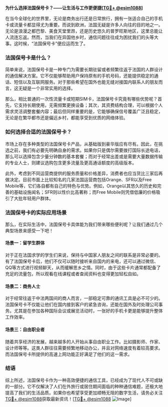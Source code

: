 **为什么选择法国保号卡？——让生活与工作更便捷[[TG💪+ @esim1088](https://t.me/s/esim1088)]**

在当今全球化的世界里，无论是商务出行还是日常旅行，拥有一张适合自己的手机卡或流量卡都显得尤为重要。而说到欧洲，法国无疑是许多人向往的目的地之一。无论是浪漫之都巴黎、美食天堂里昂，还是历史悠久的普罗旺斯地区，这里总能让人流连忘返。然而，当我们在异国他乡时，通信问题往往成为困扰我们的头等大事。这时候，“法国保号卡”便应运而生了。

### 法国保号卡是什么？

简单来说，法国保号卡是一种专门为需要长期驻留或者频繁往返于法国的人群设计的通信解决方案。它不仅能够帮助用户保持原有的手机号码，还能提供稳定的通话、短信以及互联网服务。对于那些希望在国外也能无缝对接国内联系人的朋友而言，这无疑是一个非常实用的选择。

那么，相比普通的一次性流量卡或短期SIM卡，法国保号卡究竟有哪些优势呢？首先，它支持长期使用，无需频繁更换设备；其次，其资费结构合理，可以根据个人需求灵活调整套餐内容；最后但同样重要的是，它能够确保信号覆盖广泛且稳定，无论是在繁华都市还是偏远乡村，都能享受到优质的网络体验。

### 如何选择合适的法国保号卡？

市场上存在多种类型的法国保号卡产品，从基础版到豪华版应有尽有。因此，在挑选之前，我们有必要先明确自身的需求。如果你只是偶尔需要拨打国际长途电话，那么可以选择包含少量分钟数的基本套餐；而对于经常出差或是需要大量数据传输的专业人士，则建议选购包含更多流量及更高通话额度的高级版本。

此外，考虑到不同运营商提供的服务质量和价格差异，消费者也应当货比三家后再做决定。目前市面上比较知名的几家法国运营商包括Orange、SFR以及Free Mobile等，它们各自都有自己的特色与优势。例如，Orange以其悠久的历史和完善的基础设施闻名；SFR则以性价比高著称；而Free Mobile则凭借低廉的价格吸引了大批年轻用户群体。

### 法国保号卡的实际应用场景

那么，在实际生活中，法国保号卡具体能为我们带来哪些便利呢？让我们通过几个典型场景来感受一下吧！

#### 场景一：留学生群体
对于正在法国求学的学生们来说，保持与中国家人朋友之间的联系是非常必要的。有了法国保号卡后，他们不仅可以随时接听来自国内的来电，还可以通过微信、QQ等方式进行视频聊天，从而缓解思乡之情。同时，由于这些卡片通常都配备了充足的流量包，所以观看在线课程或者查阅资料也变得更加轻松自如。

#### 场景二：商务人士
对于经常往返于中法两国间的商人而言，一部稳定可靠的通讯工具是必不可少的。法国保号卡不仅能让他们在国内接到客户的紧急咨询，还能在国外及时处理公司事务。尤其是在参加各种国际会议或展览活动时，一张好的手机卡更是能够提升整体工作效率。

#### 场景三：自由职业者
随着共享经济的发展，越来越多的人开始从事自由职业工作。比如摄影师、作家、设计师等等。这类人群往往需要频繁地移动办公，并且对网络速度有着较高要求。而法国保号卡所提供的高速上网功能正好满足了他们的这一需求。

### 结语

综上所述，法国保号卡作为一种高效便捷的通信工具，已经成为了现代人不可或缺的一部分。它不仅解决了人们在外旅行或居住期间面临的种种通信难题，还极大地提高了我们的生活品质。如果你也希望享受更加顺畅无阻的数字生活，请务必关注[TG💪+ @esim1088](https://t.me/s/esim1088)获取最新资讯！[[TG💪+ @esim1088](https://t.me/s/esim1088) ![Image](https://i.postimg.cc/4NQfJmqS/Snipaste-2025-05-13-00-14-12.png)]